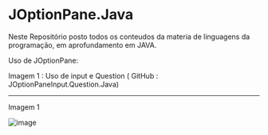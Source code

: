 # JOptionPane.Java
Neste Repositório posto todos os conteudos da materia de linguagens da programação, em aprofundamento em JAVA.

Uso de JOptionPane:

Imagem 1 :  Uso de input e Question ( GitHub : JOptionPaneInput.Question.Java)

******************
Imagem 1

![image](https://user-images.githubusercontent.com/99374140/221727926-1d6a466a-0cb7-4865-be0a-06600e2e65af.png)
